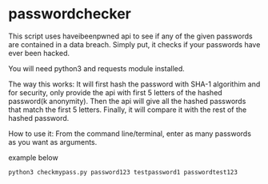 # passwordchecker
This script uses haveibeenpwned api to see if any of the given passwords
are contained in a data breach. Simply put, it checks 
if your passwords have ever been hacked. 

You will need python3 and requests module installed.

The way this works: It will first hash the password with SHA-1 algorithim and for security, 
only provide the api with first 5 letters of the hashed password(k anonymity). Then the api will 
give all the hashed passwords that match the first 5 letters. Finally, it will compare it with the rest of the hashed password.

How to use it: From the command line/terminal, enter as many passwords as you want as arguments. 

example below

    python3 checkmypass.py password123 testpassword1 passwordtest123 
